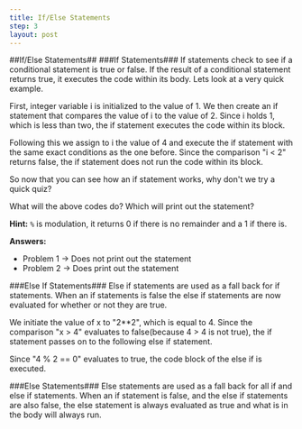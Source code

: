 ```yaml
---
title: If/Else Statements
step: 3
layout: post
---
```


##If/Else Statements##
###If Statements###
If statements check to see if a conditional statement is true or false. If the result of a conditional statement
returns true, it executes the code within its body. Lets look at a very quick example.

<script src="https://gist.github.com/MrMepper/d657bc18471be68a7a43.js"></script>

First, integer variable i is initialized to the value of 1. We then create an if statement that compares
the value of i to the value of 2. Since i holds 1, which is less than two, the if statement executes the code within
its block.

Following this we assign to i the value of 4 and execute the if statement with the same exact conditions as the one
before. Since the comparison "i < 2" returns false, the if statement does not run the code within its block.

So now that you can see how an if statement works, why don't we try a quick quiz?

<script src="https://gist.github.com/MrMepper/488759f4f73554f96735.js"></script>

What will the above codes do? Which will print out the statement? 

**Hint:** `%` is modulation, it returns 0 if there is no remainder and a 1 if there is.

**Answers:** 
+ Problem 1 -> Does not print out the statement
+ Problem 2 -> Does print out the statement

###Else If Statements###
Else if statements are used as a fall back for if statements. When an if statements is false the else if statements 
are now evaluated for whether or not they are true.

<script src="https://gist.github.com/MrMepper/3df051b87c8dcff0f255.js"></script>

We initiate the value of x to "2**2", which is equal to 4. Since the comparison "x > 4" evaluates to false(because
4 > 4 is not true), the if statement passes on to the following else if statement.

Since "4 % 2 == 0" evaluates to true, the code block of the else if is executed.

###Else Statements###
Else statements are used as a fall back for all if and else if statements. When an if statement is false,
and the else if statements are also false, the else statement is always evaluated as true and what is in the body will
always run.

<script src="https://gist.github.com/MrMepper/0a39c7a463f24e8ebece.js"></script>

